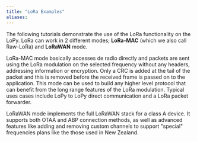 ```yaml
---
title: "LoRa Examples"
aliases:
---
```

The following tutorials demonstrate the use of the LoRa functionality on the LoPy. LoRa can work in 2 different modes; **LoRa-MAC** (which we also call Raw-LoRa) and **LoRaWAN** mode.

LoRa-MAC mode basically accesses de radio directly and packets are sent using the LoRa modulation on the selected frequency without any headers, addressing information or encryption. Only a CRC is added at the tail of the packet and this is removed before the received frame is passed on to the application. This mode can be used to build any higher level protocol that can benefit from the long range features of the LoRa modulation. Typical uses cases include LoPy to LoPy direct communication and a LoRa packet forwarder.

LoRaWAN mode implements the full LoRaWAN stack for a class A device. It supports both OTAA and ABP connection methods, as well as advanced features like adding and removing custom channels to support "special" frequencies plans like the those used in New Zealand.


